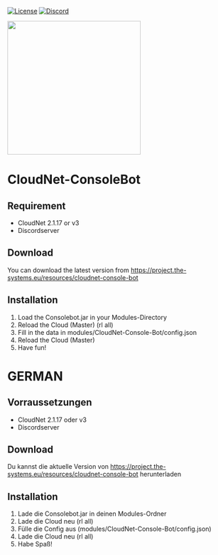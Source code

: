 [![License](https://img.shields.io/badge/License-Apache%202.0-blue.svg)](https://opensource.org/licenses/Apache-2.0)
[![Discord](https://img.shields.io/discord/340197684688453632.svg?label=&logo=discord&logoColor=ffffff&color=7389D8&labelColor=6A7EC2)](https://discord.gg/CYHuDpx)
<br>

<img src="https://cdn.the-systems.eu/icon-transparent-banner.png" width="300px" />

# <b>CloudNet-ConsoleBot</b>

## Requirement

- CloudNet 2.1.17 or v3
- Discordserver

## Download

You can download the latest version from https://project.the-systems.eu/resources/cloudnet-console-bot

## Installation

1. Load the Consolebot.jar in your Modules-Directory
2. Reload the Cloud (Master) (rl all)
3. Fill in the data in modules/CloudNet-Console-Bot/config.json
4. Reload the Cloud (Master)
5. Have fun!

# GERMAN

## Vorraussetzungen

- CloudNet 2.1.17 oder v3
- Discordserver

## Download

Du kannst die aktuelle Version von https://project.the-systems.eu/resources/cloudnet-console-bot herunterladen

## Installation

1. Lade die Consolebot.jar in deinen Modules-Ordner
2. Lade die Cloud neu (rl all)
3. Fülle die Config aus (modules/CloudNet-Console-Bot/config.json)
4. Lade die Cloud neu (rl all)
5. Habe Spaß!


